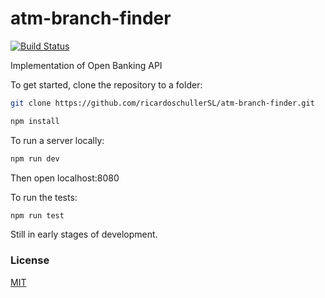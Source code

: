 # atm-branch-finder 

[![Build Status](https://circleci.com/gh/ricardoschullerSL/atm-branch-finder.svg?style=shield)](https://circleci.com/gh/ricardoschullerSL/atm-branch-finder.svg?style=shield)

Implementation of Open Banking API

To get started, clone the repository to a folder:
```bash
git clone https://github.com/ricardoschullerSL/atm-branch-finder.git

npm install
```

To run a server locally: 
```bash
npm run dev
```

Then open localhost:8080

To run the tests:
```bash
npm run test
```
Still in early stages of development. 

### License

[MIT](/LICENSE.md)


